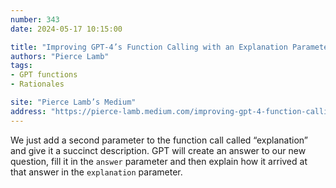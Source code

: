 ```yaml
---
number: 343
date: 2024-05-17 10:15:00

title: "Improving GPT-4’s Function Calling with an Explanation Parameter"
authors: "Pierce Lamb"
tags:
- GPT functions
- Rationales

site: "Pierce Lamb’s Medium"
address: "https://pierce-lamb.medium.com/improving-gpt-4-function-calling-with-an-explanation-parameter-4fba06a4c6bb"
---
```


We just add a second parameter to the function call called “explanation” and give it a succinct description. GPT will create an answer to our new question, fill it in the `answer` parameter and then explain how it arrived at that answer in the `explanation` parameter.